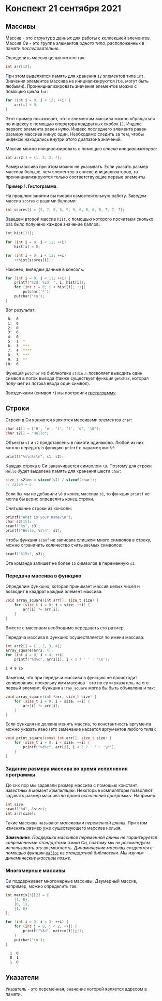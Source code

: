 # Конспект 21 сентября 2021

## Массивы

Массив - это *структура данных* для работы с коллекцией элементов. Массив Си - это группа элементов *одного типа*, расположенных в памяти *последовательно*.

Определить массив целых можно так:

```c
int arr[12];
```

При этом выделяется память для хранения `12` элементов типа `int`. Значения элементов массива не инициализируются (т.е. могут быть любыми). Проинициализировать значения элементов можно с помощью цикла `for`:

```c
for (int i = 0; i < 12; ++i) {
    arr[i] = 0;
}
```

Этот пример показывает, что к элементам массива можно обращаться по индексу с помощью оператора квадратных скобок `[]`. Индекс первого элемента равен нулю. Индекс последнего элемента равен размеру массива минус один. Необходимо следить за тем, чтобы индексы находились внутри этого диапазона значений.

Массив можно инициализировать с помощью *списка инициализаторов*:

```c
int arr2[] = {1, 2, 3, 4};
```

Рамер массива при этом можно не указывать. Если указать размер массива больше, чем элементов в списке инициализаторов, то проинициализируются только соответствующие первые элементы.

**Пример 1. Гистограмма.**

На прошлом занятии вы писали самостоятельную работу. Заведем массив `scores` с вашими баллами:

```c
int scores[] = {5, 7, 6, 8, 9, 9, 6, 8, 6, 8, 7, 7, 7};
```

Заведем второй массив `hist`, с помощью которого посчитаем сколько раз было получено каждое значение баллов:

```c
int hist[11];
    
for (int i = 0; i < 11; ++i)
    hist[i] = 0;

for (int i = 0; i < 13; ++i)
    ++hist[scores[i]];
```

Наконец, выведем данные в консоль:

```c
for (int i = 0; i < 11; ++i) {
    printf("%2d: %2d  ", i, hist[i]);
    for (int j = 0; j < hist[i]; ++j)
        putchar('*');
    putchar('\n');
}
```

Вот результат:

```bash
 0:  0  
 1:  0  
 2:  0  
 3:  0  
 4:  0  
 5:  1  *
 6:  3  ***
 7:  4  ****
 8:  3  ***
 9:  2  **
10:  0
```

Функция `putchar` из библиотеки `stdio.h` позволяет выводить один символ в поток вывода (также существует функция `getchar`, которая получает из потока ввода один символ).

Звездочками (символ `*`) мы построили [*гистограмму*](https://ru.wikipedia.org/wiki/%D0%93%D0%B8%D1%81%D1%82%D0%BE%D0%B3%D1%80%D0%B0%D0%BC%D0%BC%D0%B0).

## Строки

Строки в Си являются являются массивами элементов `char`:

```c
char s1[] = {'H', 'e', 'l', 'l', 'o', '\0'};
char s2[] = "Hello";
```

Объекты `s1` и `s2` представлены в памяти одинаково. Любой из них можно передать в функцию `printf` с параметром `%f`:

```c
printf("%s\n%s\n", s1, s2);
```

Каждая строка в Си заканчивается символом `\0`. Поэтому для строки `Hello` будет выделена память для хранения шести `char`:

```c
size_t s2len = sizeof(s2) / sizeof(char));
// s2len = 6
```

Если бы мы не добавили `\0` в конец массива `s1`, то функция `printf` не могла бы верно определить конец строки.

Считывание строки из консоли:

```c
printf("What is your name?\n");
char s3[15];
scanf("%s", s3);
printf("Hello, %s\n", s3);
```

Чтобы функция `scanf` не записала слишком много символов в строку, можно ограничить количество считываемых символов:

```c
scanf("%15s", s3);
```

Эта команда запишет не более `15` символов в переменную `s3`.

### Передача массива в функцию

Определим функцию, которая принимает массив целых чисел и возводит в квадрат каждый элемент массива:

```c
void array_square(int arr[], size_t size) {
    for (size_t i = 0; i < size; ++i) {
        arr[i] *= arr[i];
    }
}
```

Вместе с массивом необходимо передавать его размер.

Передача массива в функцию осуществляется по имени массива:

```c
int arr2[] = {1, 2, 3, 4};
array_square(arr2, 4);
for (int i = 0; i < 4; ++i)
    printf("%d%c", arr2[i], i < 3 ? ' ' : '\n');
```

```bash
1 4 9 16
```

Заметим, что при передачи массива в функцию не происходит копирования, поскольку имя массива - это по сути указатель на его первый элемент. Функция `array_square` могла бы быть объявлена и так:

```c
void array_square(int *arr, size_t size) {
    for (size_t i = 0; i < size; ++i) {
        arr[i] *= arr[i];
    }
}
```

Если функция не должна менять массив, то константность аргумента можно указать явно (это замечание касается аргументов любого типа):

```c
void print_square(const int arr[], size_t size) {
    for (size_t i = 0; i < size; ++i) {
        printf("%d%c", arr[i], i < 3 ? ' ' : '\n');
    }
}
```

### Задание размера массива во время исполнения программы

До сих пор мы задавали размер массива с помощью констант, *известных в момент компиляции*. Некоторые компиляторы позволяют задавать размер массива *во время исполнения программы*. Например:

```c
int size;
scanf("%d", &size);
int arr[size];
```

Такие массивы называют *массивами переменной длины*. При этом изменять размер уже существующего массива нельзя.

***Замечание**. Поддержка массивов переменной длины не гарантируется современными стандартами языка Си, поэтому мы не рекомендуем использовать эту возможность. Динамические массивы создаются с помощью фукнции [`malloc`](https://en.cppreference.com/w/c/memory/malloc) из стандартной библиотеки. Мы изучим динамические массивы позже.*

### Многомерные массивы

Си поддерживает многомерные массивы. Двумерный массив, например, можно определить так:

```c
int matrix[3][2] = {
    {1, 0},
    {0, 1},
    {1, 0}
};

for (int i = 0; i < 3; ++i) {
    for (int j = 0; j < 2; ++j) {
        printf("%3d", matrix[i][j]);
    }
    putchar('\n');
}
```

```bash
  1  0
  0  1
  1  0
```

## Указатели

Указатель - это переменная, значение которой является адресом в памяти.

